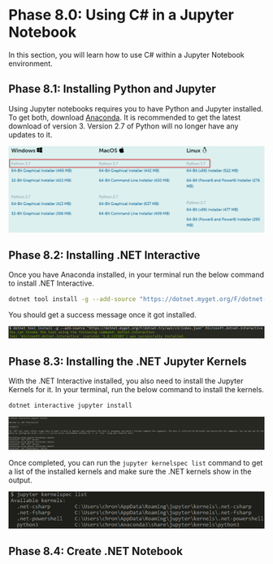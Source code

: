 # Phase 8.0: Using C# in a Jupyter Notebook

In this section, you will learn how to use C# within a Jupyter Notebook environment.

## Phase 8.1: Installing Python and Jupyter
Using Jupyter notebooks requires you to have Python and Jupyter installed. To get both, download [Anaconda](https://www.anaconda.com/products/individual). It is recommended to get the latest download of version 3. Version 2.7 of Python will no longer have any updates to it.

![Download Anaconda](./media/anaconda-download.png)

## Phase 8.2: Installing .NET Interactive
Once you have Anaconda installed, in your terminal run the below command to install .NET Interactive.

```bash
dotnet tool install -g --add-source "https://dotnet.myget.org/F/dotnet-try/api/v3/index.json" Microsoft.dotnet-interactive
```

You should get a success message once it got installed.

![Install .NET Interactive](./media/interactive-install.png)

## Phase 8.3: Installing the .NET Jupyter Kernels
With the .NET Interactive installed, you also need to install the Jupyter Kernels for it. In your terminal, run the below command to install the kernels.

```bash
dotnet interactive jupyter install
```

![Installing .NET Kernels](./media/kernels-install.png)

Once completed, you can run the `jupyter kernelspec list` command to get a list of the installed kernels and make sure the .NET kernels show in the output.

![List Kernels](./media/kernel-list.png)

## Phase 8.4: Create .NET Notebook

